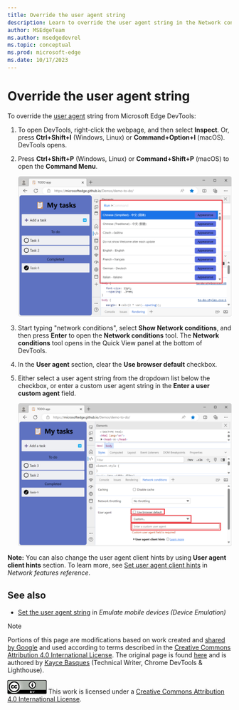```yaml
---
title: Override the user agent string
description: Learn to override the user agent string in the Network conditions tool.
author: MSEdgeTeam
ms.author: msedgedevrel
ms.topic: conceptual
ms.prod: microsoft-edge
ms.date: 10/17/2023
---
```

<!-- Copyright Kayce Basques

   Licensed under the Apache License, Version 2.0 (the "License");
   you may not use this file except in compliance with the License.
   You may obtain a copy of the License at

       https://www.apache.org/licenses/LICENSE-2.0

   Unless required by applicable law or agreed to in writing, software
   distributed under the License is distributed on an "AS IS" BASIS,
   WITHOUT WARRANTIES OR CONDITIONS OF ANY KIND, either express or implied.
   See the License for the specific language governing permissions and
   limitations under the License.  -->
# Override the user agent string

To override the [user agent](https://developer.mozilla.org/docs/Glossary/User_agent) string from Microsoft Edge DevTools:

1. To open DevTools, right-click the webpage, and then select **Inspect**.  Or, press **Ctrl+Shift+I** (Windows, Linux) or **Command+Option+I** (macOS). DevTools opens.

1. Press **Ctrl+Shift+P** (Windows, Linux) or **Command+Shift+P** (macOS) to open the **Command Menu**.

   ![The Command Menu popup in DevTools](./override-user-agent-images/command-menu.png)
    
1. Start typing "network conditions", select **Show Network conditions**, and then press **Enter** to open the **Network conditions** tool. The **Network conditions** tool opens in the Quick View panel at the bottom of DevTools.

1. In the **User agent** section, clear the **Use browser default** checkbox.

1. Either select a user agent string from the dropdown list below the checkbox, or enter a custom user agent string in the **Enter a user custom agent** field.

   ![The Network conditions tool, in the Quick View panel, showing the 'Use browser default' checkbox, the list of user agent strings, and the custom user agent field](./override-user-agent-images/custom-ua.png)

**Note:** You can also change the user agent client hints by using  **User agent client hints** section. To learn more, see [Set user agent client hints](../network/reference.md#set-user-agent-client-hints) in _Network features reference_.


<!-- ====================================================================== -->
## See also

* [Set the user agent string](index.md#set-the-user-agent-string) in _Emulate mobile devices (Device Emulation)_


<!-- ====================================================================== -->
> [!NOTE]
> Portions of this page are modifications based on work created and [shared by Google](https://developers.google.com/terms/site-policies) and used according to terms described in the [Creative Commons Attribution 4.0 International License](https://creativecommons.org/licenses/by/4.0).
> The original page is found [here](https://developer.chrome.com/docs/devtools/device-mode/override-user-agent/) and is authored by [Kayce Basques](https://developers.google.com/web/resources/contributors#kayce-basques) (Technical Writer, Chrome DevTools \& Lighthouse).

[![Creative Commons License](../../media/cc-logo/88x31.png)](https://creativecommons.org/licenses/by/4.0)
This work is licensed under a [Creative Commons Attribution 4.0 International License](https://creativecommons.org/licenses/by/4.0).
